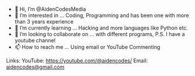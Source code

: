 - 👋 Hi, I’m @AidenCodesMedia
- 👀 I’m interested in ... Coding, Programming and has been one with more than 3 years experience
- 🌱 I’m currently learning ... Hacking and more languages like Python etc.
- 💞️ I’m looking to collaborate on ... with different programs, P.S. I have a youtube channel
- 📫 How to reach me ... Using email or YouTube Commenting

Links:
YouTube: https://youtube.com/@aidencodes/
Email: aidencodes@gmail.com

